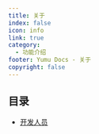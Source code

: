 ```yaml
---
title: 关于
index: false
icon: info
link: true
category:
  - 功能介绍
footer: Yumu Docs - 关于
copyright: false
---
```

## 目录

- [开发人员](dev.md)
